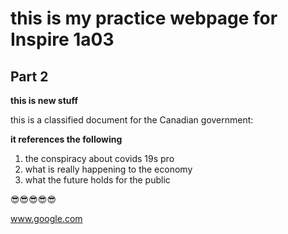 # this is my practice webpage for Inspire 1a03
## Part 2 ##

**this is new stuff**

this is a classified document for the Canadian government:

**it references the following**

1. the conspiracy about covids 19s pro
2. what is really happening to the economy
3. what the future holds for the public

😎😎😎😎😎

www.google.com




